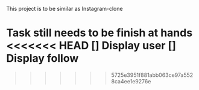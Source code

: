 This project is to be similar as Instagram-clone

Task still needs to be finish at hands
<<<<<<< HEAD
[] Display user
[] Display follow
=======
>>>>>>> 5725e3951f881abb063ce97a5528ca4ee1e9276e
